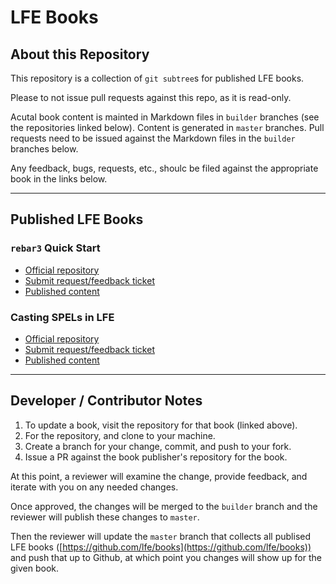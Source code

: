 # LFE Books

## About this Repository

This repository is a collection of `git subtree`s for published LFE books.

Please to not issue pull requests against this repo, as it is read-only.

Acutal book content is mainted in Markdown files in `builder` branches (see the repositories linked below). Content is generated in `master` branches. Pull requests need to be issued against the Markdown files in the `builder` branches below.

Any feedback, bugs, requests, etc., shoulc be filed against the appropriate book in the links below.

---

## Published LFE Books

### `rebar3` Quick Start

* [Official repository](https://github.com/cnbbooks/lfe-rebar3-quick-start.git)
* [Submit request/feedback ticket](https://github.com/cnbbooks/lfe-rebar3-quick-start/issues/new)
* [Published content](https://lfe.io/books/rebar3-quick-start/)

### Casting SPELs in LFE

* [Official repository](https://github.com/cnbbooks/lfe-casting-spels.git)
* [Submit request/feedback ticket](https://github.com/cnbbooks/lfe-casting-spels/issues/new)
* [Published content](https://lfe.io/books/casting-spels/)

---

## Developer / Contributor Notes

1. To update a book, visit the repository for that book (linked above).
1. For the repository, and clone to your machine.
1. Create a branch for your change, commit, and push to your fork.
1. Issue a PR against the book publisher's repository for the book.

At this point, a reviewer will examine the change, provide feedback, and iterate with you on any needed changes.

Once approved, the changes will be merged to the `builder` branch and the reviewer will publish these changes to `master`.

Then the reviewer will update the `master` branch that collects all publised LFE books ([https://github.com/lfe/books](https://github.com/lfe/books)) and push that up to Github, at which point you changes will show up for the given book.
